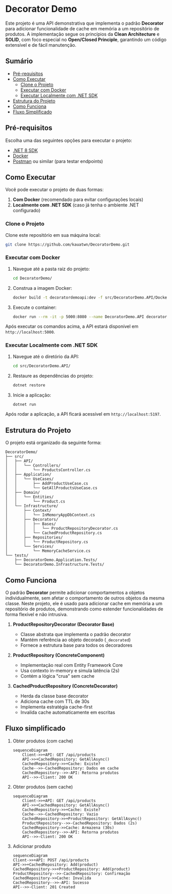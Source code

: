 # Decorator Demo

Este projeto é uma API demonstrativa que implementa o padrão **Decorator** para adicionar funcionalidade de cache em memória a um repositório de produtos. A implementação segue os princípios da **Clean Architecture** e **SOLID**, com foco especial no **Open/Closed Principle**, garantindo um código extensível e de fácil manutenção.

## Sumário

- [Pré-requisitos](#pré-requisitos)
- [Como Executar](#como-executar)
  - [Clone o Projeto](#clone-o-projeto)
  - [Executar com Docker](#executar-com-docker)
  - [Executar Localmente com .NET SDK](#executar-localmente-com-net-sdk)
- [Estrutura do Projeto](#estrutura-do-projeto)
- [Como Funciona](#como-funciona)
- [Fluxo Simplificado](#fluxo-simplificado)

## Pré-requisitos

Escolha uma das seguintes opções para executar o projeto:

- [.NET 8 SDK](https://dotnet.microsoft.com/download)
- [Docker](https://www.docker.com/)
- [Postman](https://www.postman.com/) ou similar (para testar endpoints)

## Como Executar

Você pode executar o projeto de duas formas:

1. **Com Docker** (recomendado para evitar configurações locais)
2. **Localmente com .NET SDK** (caso já tenha o ambiente .NET configurado)

### Clone o Projeto

Clone este repositório em sua máquina local:

```bash
git clone https://github.com/kauatwn/DecoratorDemo.git
```

### Executar com Docker

1. Navegue até a pasta raiz do projeto:

    ```bash
    cd DecoratorDemo/
    ```

2. Construa a imagem Docker:

    ```bash
    docker build -t decoratordemoapi:dev -f src/DecoratorDemo.API/Dockerfile .
    ```

3. Execute o container:

    ```bash
    docker run --rm -it -p 5000:8080 --name DecoratorDemo.API decoratordemoapi:dev
    ```

Após executar os comandos acima, a API estará disponível em `http://localhost:5000`.

### Executar Localmente com .NET SDK

1. Navegue até o diretório da API:

    ```bash
    cd src/DecoratorDemo.API/
    ```

2. Restaure as dependências do projeto:

    ```bash
    dotnet restore
    ```

3. Inicie a aplicação:

    ```bash
    dotnet run
    ```

Após rodar a aplicação, a API ficará acessível em `http://localhost:5197`.

## Estrutura do Projeto

O projeto está organizado da seguinte forma:

```plaintext
DecoratorDemo/
├── src/
│   ├── API/
│   │   └── Controllers/
│   │       └── ProductsController.cs
│   ├── Application/
│   │   └── UseCases/
│   │       ├── AddProductUseCase.cs
│   │       └── GetAllProductsUseCase.cs
│   ├── Domain/
│   │   └── Entities/
│   │       └── Product.cs
│   └── Infrastructure/
│       ├── Context/
│       │   └── InMemoryAppDbContext.cs
│       ├── Decorators/
│       │   ├── Bases/
│       │   │   └── ProductRepositoryDecorator.cs
│       │   └── CachedProductRepository.cs
│       ├── Repositories/
│       │   └── ProductRepository.cs
│       └── Services/
│           └── MemoryCacheService.cs
└── tests/
    ├── DecoratorDemo.Application.Tests/
    └── DecoratorDemo.Infrastructure.Tests/
```

## Como Funciona

O padrão **Decorator** permite adicionar comportamentos a objetos individualmente, sem afetar o comportamento de outros objetos da mesma classe. Neste projeto, ele é usado para adicionar cache em memória a um repositório de produtos, demonstrando como estender funcionalidades de forma flexível e não intrusiva.

1. **ProductRepositoryDecorator (Decorator Base)**
    - Classe abstrata que implementa o padrão decorator
    - Mantém referência ao objeto decorado (`_decorated`)
    - Fornece a estrutura base para todos os decoradores

2. **ProductRepository (ConcreteComponent)**
    - Implementação real com Entity Framework Core
    - Usa contexto in-memory e simula latência (2s)
    - Contém a lógica "crua" sem cache

3. **CachedProductRepository (ConcreteDecorator)**
    - Herda da classe base decorator
    - Adiciona cache com TTL de 30s
    - Implementa estratégia cache-first
    - Invalida cache automaticamente em escritas

## Fluxo simplificado

1. Obter produtos (com cache)

    ```mermaid
    sequenceDiagram
        Client->>+API: GET /api/products
        API->>+CachedRepository: GetAllAsync()
        CachedRepository->>+Cache: Existe?
        Cache-->>-CachedRepository: Dados em cache
        CachedRepository-->>-API: Retorna produtos
        API-->>-Client: 200 OK
    ```

2. Obter produtos (sem cache)

    ```mermaid
    sequenceDiagram
        Client->>+API: GET /api/products
        API->>+CachedRepository: GetAllAsync()
        CachedRepository->>+Cache: Existe?
        Cache-->>-CachedRepository: Vazio
        CachedRepository->>+ProductRepository: GetAllAsync()
        ProductRepository-->>-CachedRepository: Dados (2s)
        CachedRepository->>Cache: Armazena (30s)
        CachedRepository-->>-API: Retorna produtos
        API-->>-Client: 200 OK
    ```

3. Adicionar produto

    ```mermaid
    sequenceDiagram
    Client->>+API: POST /api/products
    API->>+CachedRepository: Add(product)
    CachedRepository->>+ProductRepository: Add(product)
    ProductRepository-->>-CachedRepository: Confirmação
    CachedRepository->>Cache: Invalida
    CachedRepository-->>-API: Sucesso
    API-->>-Client: 201 Created
    ```
